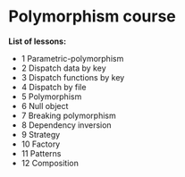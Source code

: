 # Polymorphism course

**List of lessons:**

- 1 Parametric-polymorphism
- 2 Dispatch data by key
- 3 Dispatch functions by key
- 4 Dispatch by file
- 5 Polymorphism
- 6 Null object
- 7 Breaking polymorphism
- 8 Dependency inversion
- 9 Strategy
- 10 Factory
- 11 Patterns
- 12 Composition

